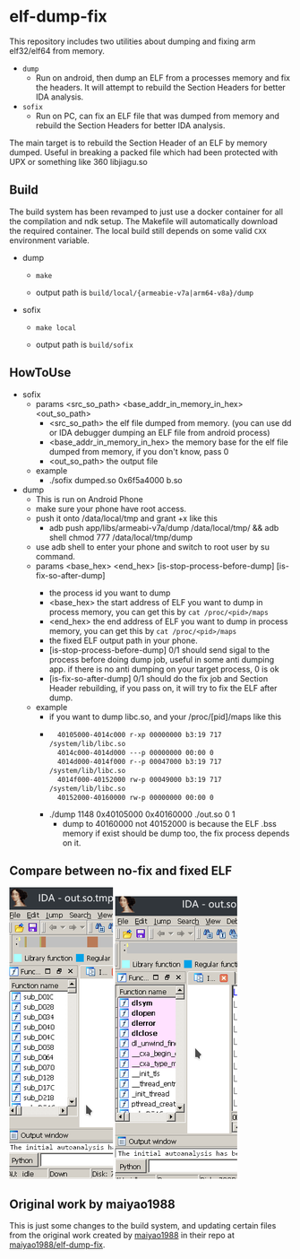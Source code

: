 # elf-dump-fix
This repository includes two utilities about dumping and fixing arm elf32/elf64 from memory.

- `dump`
  - Run on android, then dump an ELF from a processes memory and fix the headers. It will attempt to rebuild the Section Headers for better IDA analysis.
- `sofix`
  - Run on PC, can fix an ELF file that was dumped from memory and rebuild the Section Headers for better IDA analysis.

The main target is to rebuild the Section Header of an ELF by memory dumped. Useful in breaking a packed file which had been protected with UPX or something like 360 libjiagu.so


## Build
The build system has been revamped to just use a docker container for all the compilation and ndk setup. The Makefile will automatically download the required container. The local build still depends on some valid `CXX` environment variable.

 - dump
   - ```
     make
     ```
   - output path is `build/local/{armeabie-v7a|arm64-v8a}/dump`
   
 - sofix
   - ```
     make local
     ```
   - output path is `build/sofix`
   
## HowToUse
 - sofix
   - params <src_so_path> <base_addr_in_memory_in_hex> <out_so_path>
     - <src_so_path> the elf file dumped from memory. (you can use dd or IDA debugger dumping an ELF file from android process)
     - <base_addr_in_memory_in_hex> the memory base for the elf file dumped from memory, if you don't know, pass 0
     - <out_so_path> the output file
   - example
     - ./sofix dumped.so 0x6f5a4000 b.so
 - dump
   - This is run on Android Phone
   - make sure your phone have root access.
   - push it onto /data/local/tmp and grant +x like this
     - adb push app/libs/armeabi-v7a/dump /data/local/tmp/ && adb shell chmod 777 /data/local/tmp/dump
   - use adb shell to enter your phone and switch to root user by su command.
   - params <pid> <base_hex> <end_hex> <outPath> [is-stop-process-before-dump] [is-fix-so-after-dump]
     - <pid> the process id you want to dump
     - <base_hex> the start address of ELF you want to dump in process memory, you can get this by ```cat /proc/<pid>/maps```
     - <end_hex> the end address of ELF you want to dump in process memory, you can get this by ```cat /proc/<pid>/maps```
     - <outPath> the fixed ELF output path in your phone.
     - [is-stop-process-before-dump] 0/1 should send sigal to the process before doing dump job, useful in some anti dumping app. if there is no anti dumping on your target process, 0 is ok
     - [is-fix-so-after-dump] 0/1 should do the fix job and Section Header rebuilding, if you pass on, it will try to fix the ELF after dump.
   - example
     - if you want to dump libc.so, and your /proc/[pid]/maps like this
     - ```
         40105000-4014c000 r-xp 00000000 b3:19 717        /system/lib/libc.so
         4014c000-4014d000 ---p 00000000 00:00 0 
         4014d000-4014f000 r--p 00047000 b3:19 717        /system/lib/libc.so
         4014f000-40152000 rw-p 00049000 b3:19 717        /system/lib/libc.so
         40152000-40160000 rw-p 00000000 00:00 0 
        ```
     - ./dump 1148 0x40105000 0x40160000 ./out.so 0 1
       - dump to 40160000 not 40152000 is because the ELF .bss memory if exist should be dump too, the fix process depends on it.
  
## Compare between no-fix and fixed ELF
![](imgs/no-fix.png)
![](imgs/fix.png)

## Original work by maiyao1988

This is just some changes to the build system, and updating certain files from the original work created by [maiyao1988](https://github.com/maiyao1988) in their repo at [maiyao1988/elf-dump-fix](https://github.com/maiyao1988/elf-dump-fix).